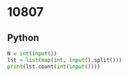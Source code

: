 # 10807

## Python

```python
N = int(input())
lst = list(map(int, input().split()))
print(lst.count(int(input())))
```
